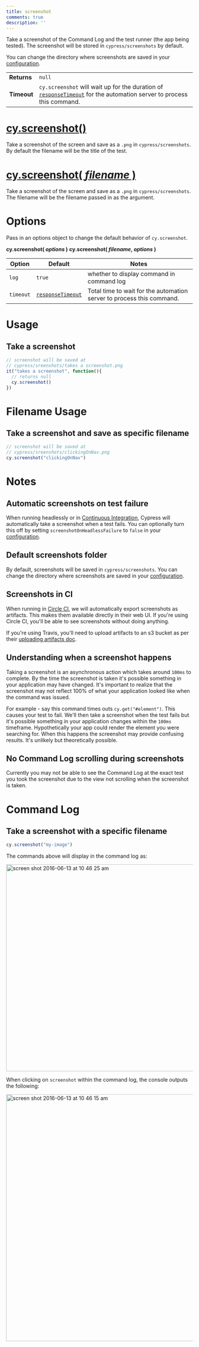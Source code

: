 ```yaml
---
title: screenshot
comments: true
description: ''
---
```


Take a screenshot of the Command Log and the test runner (the app being tested). The screenshot will be stored in `cypress/screenshots` by default.

You can change the directory where screenshots are saved in your [configuration](https://on.cypress.io/guides/configuration#folders).

| | |
|--- | --- |
| **Returns** | `null` |
| **Timeout** | `cy.screenshot` will wait up for the duration of [`responseTimeout`](https://on.cypress.io/guides/configuration#timeouts) for the automation server to process this command. |

# [cy.screenshot()](#usage)

Take a screenshot of the screen and save as a `.png` in `cypress/screenshots`. By default the filename will be the title of the test.

# [cy.screenshot( *filename* )](#filename-usage)

Take a screenshot of the screen and save as a `.png` in `cypress/screenshots`. The filename will be the filename passed in as the argument.

# Options

Pass in an options object to change the default behavior of `cy.screenshot`.

**cy.screenshot( *options* )**
**cy.screenshot( *filename*, *options* )**

Option | Default | Notes
--- | --- | ---
`log` | `true` | whether to display command in command log
`timeout` | [`responseTimeout`](https://on.cypress.io/guides/configuration#timeouts) | Total time to wait for the automation server to process this command.

# Usage

## Take a screenshot

```javascript
// screenshot will be saved at
// cypress/sreenshots/takes a screenshot.png
it("takes a screenshot", function(){
  // returns null
  cy.screenshot()
})
```

# Filename Usage

## Take a screenshot and save as specific filename

```javascript
// screenshot will be saved at
// cypress/sreenshots/clickingOnNav.png
cy.screenshot("clickingOnNav")
```

# Notes

## Automatic screenshots on test failure

When running headlessly or in [Continuous Integration](https://on.cypress.io/guides/continuous-integration), Cypress will automatically take a screenshot when a test fails. You can optionally turn this off by setting `screenshotOnHeadlessFailure` to `false` in your [configuration](https://on.cypress.io/guides/configuration).

## Default screenshots folder

By default, screenshots will be saved in `cypress/screenshots`. You can change the directory where screenshots are saved in your [configuration](https://on.cypress.io/guides/configuration#folders).

## Screenshots in CI

When running in [Circle CI](https://circleci.com/), we will automatically export screenshots as artifacts. This makes them available directly in their web UI. If you're using Circle CI, you'll be able to see screenshots without doing anything.

If you're using Travis, you'll need to upload artifacts to an s3 bucket as per their [uploading artifacts doc](https://docs.travis-ci.com/user/uploading-artifacts/).

## Understanding when a screenshot happens

Taking a screenshot is an asynchronous action which takes around `100ms` to complete. By the time the screenshot is taken it's possible something in your application may have changed. It's important to realize that the screenshot may not reflect 100% of what your application looked like when the command was issued.

For example - say this command times outs `cy.get("#element")`. This causes your test to fail. We'll then take a screenshot when the test fails but it's possible something in your application changes within the `100ms` timeframe. Hypothetically your app could render the element you were searching for. When this happens the screenshot may provide confusing results. It's unlikely but theoretically possible.

## No Command Log scrolling during screenshots

 Currently you may not be able to see the Command Log at the exact test you took the screenshot due to the view not scrolling when the screenshot is taken.

# Command Log

## Take a screenshot with a specific filename

```javascript
cy.screenshot("my-image")
```

The commands above will display in the command log as:

<img width="559" alt="screen shot 2016-06-13 at 10 46 25 am" src="https://cloud.githubusercontent.com/assets/1271364/16012082/ded7af6c-3155-11e6-83cb-b0dcb6f850a7.png">

When clicking on `screenshot` within the command log, the console outputs the following:

<img width="667" alt="screen shot 2016-06-13 at 10 46 15 am" src="https://cloud.githubusercontent.com/assets/1271364/16012081/ded22a2e-3155-11e6-8303-0f1ec64e209b.png">
